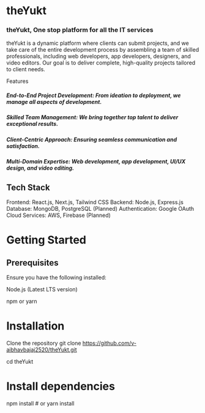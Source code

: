 # theYukt
### theYukt, One stop platform for all the IT services

theYukt is a dynamic platform where clients can submit projects, and we take care of the entire development process by assembling a team of skilled professionals, including web developers, app developers, designers, and video editors. Our goal is to deliver complete, high-quality projects tailored to client needs.

Features
##### End-to-End Project Development: From ideation to deployment, we manage all aspects of development.
##### Skilled Team Management: We bring together top talent to deliver exceptional results.
##### Client-Centric Approach: Ensuring seamless communication and satisfaction.
##### Multi-Domain Expertise: Web development, app development, UI/UX design, and video editing.

## Tech Stack
Frontend: React.js, Next.js, Tailwind CSS
Backend: Node.js, Express.js
Database: MongoDB, PostgreSQL (Planned)
Authentication: Google OAuth
Cloud Services: AWS, Firebase (Planned)

# Getting Started

## Prerequisites
Ensure you have the following installed:

Node.js (Latest LTS version)

npm or yarn

# Installation
Clone the repository
git clone https://github.com/v-aibhavbajaj2520/theYukt.git

cd theYukt

# Install dependencies
npm install  # or yarn install
